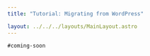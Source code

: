 ```yaml
---
title: "Tutorial: Migrating from WordPress"

layout: ../../../layouts/MainLayout.astro
---
```


`#coming-soon`
